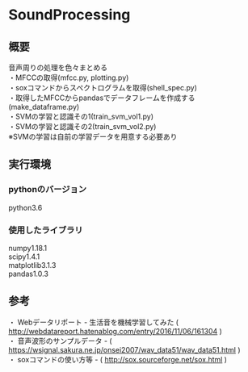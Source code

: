 # SoundProcessing

## 概要
音声周りの処理を色々まとめる<br>
・MFCCの取得(mfcc.py, plotting.py)<br>
・soxコマンドからスペクトログラムを取得(shell_spec.py)<br>
・取得したMFCCからpandasでデータフレームを作成する(make_dataframe.py)<br>
・SVMの学習と認識その1(train_svm_vol1.py)<br>
・SVMの学習と認識その2(train_svm_vol2.py)<br>
※SVMの学習は自前の学習データを用意する必要あり<br>

## 実行環境
### pythonのバージョン
python3.6
### 使用したライブラリ
numpy1.18.1 <br>
scipy1.4.1  <br>
matplotlib3.1.3 <br>
pandas1.0.3<br>


## 参考
・ Webデータリポート - 生活音を機械学習してみた ( http://webdatareport.hatenablog.com/entry/2016/11/06/161304 )<br>
・ 音声波形のサンプルデータ - ( https://wsignal.sakura.ne.jp/onsei2007/wav_data51/wav_data51.html )<br>
・ soxコマンドの使い方等 - ( http://sox.sourceforge.net/sox.html )<br>
